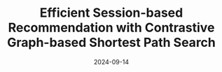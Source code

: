 ---
# Documentation: https://wowchemy.com/docs/managing-content/

title: Efficient Session-based Recommendation with Contrastive Graph-based Shortest Path Search
subtitle: ''
summary: ''
authors:
- admin
- Amir Reza Mohammadi
- Eva Zangerle
tags: []
categories: []
date: '2024-09-14'
lastmod: 2024-09-14T08:38:33+02:00
featured: false
draft: false

# Featured image
# To use, add an image named `featured.jpg/png` to your page's folder.
# Focal points: Smart, Center, TopLeft, Top, TopRight, Left, Right, BottomLeft, Bottom, BottomRight.
image:
  caption: ''
  focal_point: ''
  preview_only: false

# Projects (optional).
#   Associate this post with one or more of your projects.
#   Simply enter your project's folder or file name without extension.
#   E.g. `projects = ["internal-project"]` references `content/project/deep-learning/index.md`.
#   Otherwise, set `projects = []`.
projects: []
publishDate: '2024-09-14T06:38:33.705018Z'
publication_types:
- '1'
abstract: ''
publication: '*ACM Transactions on Recommender Systems*'
url_pdf: https://dl.acm.org/doi/abs/10.1145/3701764
links:
- name: Link
  url: https://dl.acm.org/doi/abs/10.1145/3701764
---